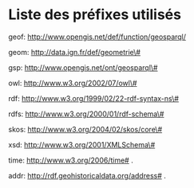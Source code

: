 # Liste des préfixes utilisés

geof: <http://www.opengis.net/def/function/geosparql/>

geom: <http://data.ign.fr/def/geometrie\#>

gsp: <http://www.opengis.net/ont/geosparql\#>

owl: <http://www.w3.org/2002/07/owl\#>

rdf: <http://www.w3.org/1999/02/22-rdf-syntax-ns\#>

rdfs: <http://www.w3.org/2000/01/rdf-schema\#>

skos: <http://www.w3.org/2004/02/skos/core\#>

xsd: <http://www.w3.org/2001/XMLSchema\#>

time: <http://www.w3.org/2006/time#> .

addr: <http://rdf.geohistoricaldata.org/address#> .
